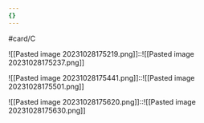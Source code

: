 ```yaml
---
{}
---
```


#card/C 

![[Pasted image 20231028175219.png]]::![[Pasted image 20231028175237.png]] <!--SR:!2023-11-05,2,190-->

![[Pasted image 20231028175441.png]]::![[Pasted image 20231028175501.png]] <!--SR:!2023-11-06,6,250-->


![[Pasted image 20231028175620.png]]::![[Pasted image 20231028175630.png]] <!--SR:!2023-11-07,7,250-->

